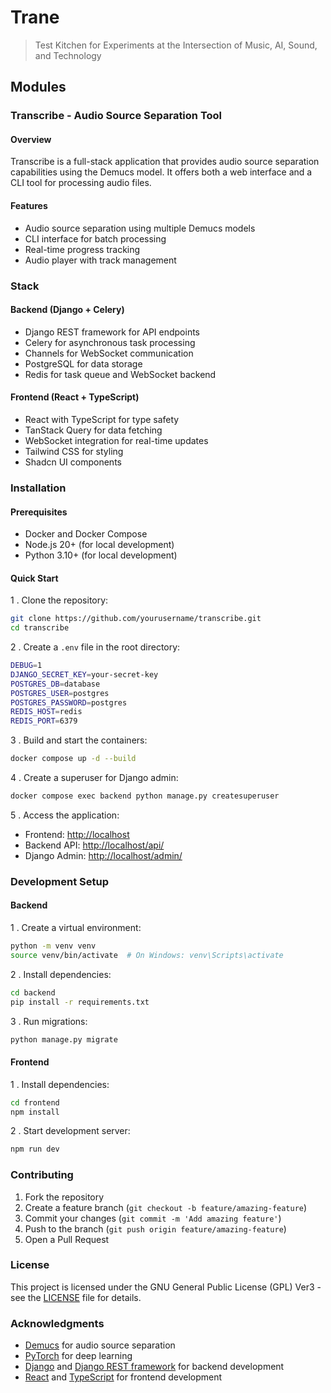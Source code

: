 # Trane

> Test Kitchen for Experiments at the Intersection of Music, AI, Sound, and Technology

## Modules

### Transcribe - Audio Source Separation Tool

#### Overview

Transcribe is a full-stack application that provides audio source separation capabilities using the Demucs model. It offers both a web interface and a CLI tool for processing audio files.

#### Features

- Audio source separation using multiple Demucs models
- CLI interface for batch processing
- Real-time progress tracking
- Audio player with track management

### Stack

#### Backend (Django + Celery)

- Django REST framework for API endpoints
- Celery for asynchronous task processing
- Channels for WebSocket communication
- PostgreSQL for data storage
- Redis for task queue and WebSocket backend

#### Frontend (React + TypeScript)

- React with TypeScript for type safety
- TanStack Query for data fetching
- WebSocket integration for real-time updates
- Tailwind CSS for styling
- Shadcn UI components

### Installation

#### Prerequisites

- Docker and Docker Compose
- Node.js 20+ (for local development)
- Python 3.10+ (for local development)

#### Quick Start

1 . Clone the repository:

```bash
git clone https://github.com/yourusername/transcribe.git
cd transcribe
```

2 . Create a `.env` file in the root directory:

```bash
DEBUG=1
DJANGO_SECRET_KEY=your-secret-key
POSTGRES_DB=database
POSTGRES_USER=postgres
POSTGRES_PASSWORD=postgres
REDIS_HOST=redis
REDIS_PORT=6379
```

3 . Build and start the containers:

```bash
docker compose up -d --build
```

4 . Create a superuser for Django admin:

```bash
docker compose exec backend python manage.py createsuperuser
```

5 . Access the application:

- Frontend: <http://localhost>
- Backend API: <http://localhost/api/>
- Django Admin: <http://localhost/admin/>

### Development Setup

#### Backend

1 . Create a virtual environment:

```bash
python -m venv venv
source venv/bin/activate  # On Windows: venv\Scripts\activate
```

2 . Install dependencies:

```bash
cd backend
pip install -r requirements.txt
```

3 . Run migrations:

```bash
python manage.py migrate
```

#### Frontend

1 . Install dependencies:

```bash
cd frontend
npm install
```

2 . Start development server:

```bash
npm run dev
```

### Contributing

1. Fork the repository
2. Create a feature branch (`git checkout -b feature/amazing-feature`)
3. Commit your changes (`git commit -m 'Add amazing feature'`)
4. Push to the branch (`git push origin feature/amazing-feature`)
5. Open a Pull Request

### License

This project is licensed under the GNU General Public License (GPL) Ver3 - see the [LICENSE](LICENSE) file for details.

### Acknowledgments

- [Demucs](https://github.com/facebookresearch/demucs) for audio source separation
- [PyTorch](https://pytorch.org/) for deep learning
- [Django](https://www.djangoproject.com/) and [Django REST framework](https://www.django-rest-framework.org/) for backend development
- [React](https://reactjs.org/) and [TypeScript](https://www.typescriptlang.org/) for frontend development
